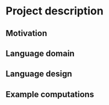 # Project description

## Motivation

## Language domain

## Language design

## Example computations
